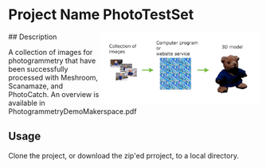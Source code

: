# Project Name  PhotoTestSet
<img src="banner/PhotoGProcess.png" width="320"  align="right" />
## Description

A collection of images for photogrammetry that have been successfully processed with Meshroom, Scanamaze, and PhotoCatch. An overview is available in PhotogrammetryDemoMakerspace.pdf

## Usage
Clone the project, or download the zip'ed prroject, to a local directory. 

